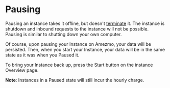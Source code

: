 # Pausing

Pausing an instance takes it offline, but doesn't [terminate](/docs/instances/terminating) it.
The instance is shutdown and inbound requests
to the instance will not be possible. Pausing is similar to shutting down your own computer.

Of course, upon pausing
your Instance on Amezmo, your data will be persisted. Then, when you start your Instance, your data will be in the
same state as it was when you Paused it.

To bring your Instance back up, press the Start button on the instance Overview page.

<p class="alert alert-info">
   <b>Note</b>: Instances in a Paused state will still incur the hourly charge.
</p>
